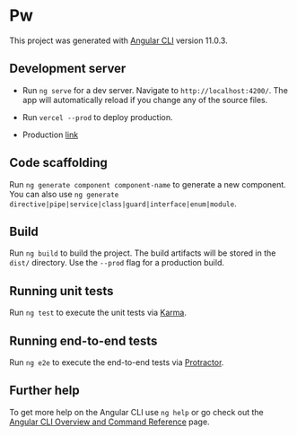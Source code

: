 # Pw

This project was generated with [Angular CLI](https://github.com/angular/angular-cli) version 11.0.3.

## Development server

- Run `ng serve` for a dev server. Navigate to `http://localhost:4200/`. The app will automatically reload if you change any of the source files.

- Run `vercel --prod` to deploy production.
- Production [link](https://password-generator-omgvk3o73.vercel.app/)

## Code scaffolding

Run `ng generate component component-name` to generate a new component. You can also use `ng generate directive|pipe|service|class|guard|interface|enum|module`.

## Build

Run `ng build` to build the project. The build artifacts will be stored in the `dist/` directory. Use the `--prod` flag for a production build.

## Running unit tests

Run `ng test` to execute the unit tests via [Karma](https://karma-runner.github.io).

## Running end-to-end tests

Run `ng e2e` to execute the end-to-end tests via [Protractor](http://www.protractortest.org/).

## Further help

To get more help on the Angular CLI use `ng help` or go check out the [Angular CLI Overview and Command Reference](https://angular.io/cli) page.
